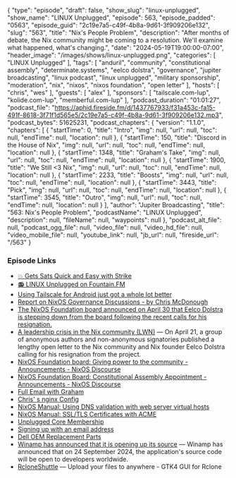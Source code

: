 {
  "type": "episode",
  "draft": false,
  "show_slug": "linux-unplugged",
  "show_name": "LINUX Unplugged",
  "episode": 563,
  "episode_padded": "0563",
  "episode_guid": "2c19e7a5-c49f-4b8a-9d61-3f909206e132",
  "slug": "563",
  "title": "Nix's People Problem",
  "description": "After months of debate, the Nix community might be coming to a resolution. We'll examine what happened, what's changing.",
  "date": "2024-05-19T19:00:00-07:00",
  "header_image": "/images/shows/linux-unplugged.png",
  "categories": [
    "LINUX Unplugged"
  ],
  "tags": [
    "anduril",
    "community",
    "constitutional assembly",
    "determinate.systems",
    "eelco dolstra",
    "governance",
    "jupiter broadcasting",
    "linux podcast",
    "linux unplugged",
    "military sponsorship",
    "moderation",
    "nix",
    "nixos",
    "nixos foundation",
    "open letter"
  ],
  "hosts": [
    "chris",
    "wes"
  ],
  "guests": [
    "alex"
  ],
  "sponsors": [
    "tailscale.com-lup",
    "kolide.com-lup",
    "memberful.com-lup"
  ],
  "podcast_duration": "01:01:27",
  "podcast_file": "https://aphid.fireside.fm/d/1437767933/f31a453c-fa15-491f-8618-3f71f1d565e5/2c19e7a5-c49f-4b8a-9d61-3f909206e132.mp3",
  "podcast_bytes": 51625231,
  "podcast_chapters": {
    "version": "1.1.0",
    "chapters": [
      {
        "startTime": 0,
        "title": "Intro",
        "img": null,
        "url": null,
        "toc": null,
        "endTime": null,
        "location": null
      },
      {
        "startTime": 150,
        "title": "Discord in the House of Nix",
        "img": null,
        "url": null,
        "toc": null,
        "endTime": null,
        "location": null
      },
      {
        "startTime": 1348,
        "title": "Graham's Take",
        "img": null,
        "url": null,
        "toc": null,
        "endTime": null,
        "location": null
      },
      {
        "startTime": 1900,
        "title": "We Still <3 Nix",
        "img": null,
        "url": null,
        "toc": null,
        "endTime": null,
        "location": null
      },
      {
        "startTime": 2233,
        "title": "Boosts",
        "img": null,
        "url": null,
        "toc": null,
        "endTime": null,
        "location": null
      },
      {
        "startTime": 3443,
        "title": "Pick",
        "img": null,
        "url": null,
        "toc": null,
        "endTime": null,
        "location": null
      },
      {
        "startTime": 3545,
        "title": "Outro",
        "img": null,
        "url": null,
        "toc": null,
        "endTime": null,
        "location": null
      }
    ],
    "author": "Jupiter Broadcasting",
    "title": "563: Nix's People Problem",
    "podcastName": "LINUX Unplugged",
    "description": null,
    "fileName": null,
    "waypoints": null
  },
  "podcast_alt_file": null,
  "podcast_ogg_file": null,
  "video_file": null,
  "video_hd_file": null,
  "video_mobile_file": null,
  "youtube_link": null,
  "jb_url": null,
  "fireside_url": "/563"
}


### Episode Links

  * [💥 Gets Sats Quick and Easy with Strike](https://strike.me/ "💥 Gets Sats Quick and Easy with Strike")
  * [📻 LINUX Unplugged on Fountain.FM](https://www.fountain.fm/show/dWiuBeqpDSM86AwXRXov "📻 LINUX Unplugged on Fountain.FM")
  * [Using Tailscale for Android just got a whole lot better](https://tailscale.com/blog/android "Using Tailscale for Android just got a whole lot better")
  * [Report on NixOS Governance Discussions - by Chris McDonough](https://chrismcdonough.substack.com/p/report-on-nixos-governance-discussions "Report on NixOS Governance Discussions - by Chris McDonough")
  * [The NixOS Foundation board announced on April 30 that Eelco Dolstra is stepping down from the board following the recent calls for his resignation.](https://lwn.net/Articles/971973/ "The NixOS Foundation board announced on April 30 that Eelco Dolstra is stepping down from the board following the recent calls for his resignation.")
  * [A leadership crisis in the Nix community (LWN)](https://lwn.net/Articles/970824/ "A leadership crisis in the Nix community \(LWN\)") — On April 21, a group of anonymous authors and non-anonymous signatories published a lengthy open letter to the Nix community and Nix founder Eelco Dolstra calling for his resignation from the project.
  * [NixOS Foundation board: Giving power to the community - Announcements - NixOS Discourse](https://discourse.nixos.org/t/nixos-foundation-board-giving-power-to-the-community/44552 "NixOS Foundation board: Giving power to the community - Announcements - NixOS Discourse")
  * [NixOS Foundation Board: Constitutional Assembly Appointment - Announcements - NixOS Discourse](https://discourse.nixos.org/t/nixos-foundation-board-constitutional-assembly-appointment/45504 "NixOS Foundation Board: Constitutional Assembly Appointment - Announcements - NixOS Discourse")
  * [Full Email with Graham](https://paste.docs.lol/reader/MintPoodle "Full Email with Graham")
  * [Chris' s nginx Config](https://github.com/JupiterBroadcasting/nixconfigs/blob/main/nginx-ssl "Chris&#x27; s nginx Config")
  * [NixOS Manual: Using DNS validation with web server virtual hosts](https://nixos.org/manual/nixos/stable/#module-security-acme-config-dns-with-vhosts "NixOS Manual: Using DNS validation with web server virtual hosts")
  * [NixOS Manual: SSL/TLS Certificates with ACME](https://nixos.org/manual/nixos/stable/#module-security-acme "NixOS Manual: SSL/TLS Certificates with ACME")
  * [Unplugged Core Membership](https://linuxunplugged.com/membership "Unplugged Core Membership")
  * [Signing up with an email address](https://tailscale.com/kb/1013/sso-providers#signing-up-with-an-email-address "Signing up with an email address")
  * [Dell OEM Replacement Parts](https://www.parts-people.com/ "Dell OEM Replacement Parts")
  * [Winamp has announced that it is opening up its source](https://about.winamp.com/press/article/winamp-open-source-code "Winamp has announced that it is opening up its source") — Winamp has announced that on 24 September 2024, the application's source code will be open to developers worldwide.
  * [RcloneShuttle](https://github.com/pieterdd/RcloneShuttle "RcloneShuttle") — Upload your files to anywhere - GTK4 GUI for Rclone


